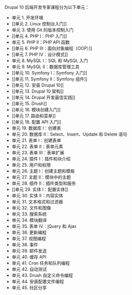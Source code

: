 Drupal 10 后端开发专家课程分为以下单元：

- 单元 1. 开发环境
- [[单元 2. Linux 控制台入门]]
- 单元 3. 使用 Git 的版本控制入门
- [[单元 4. PHP I：PHP 入门]]
- 单元 5. PHP II：PHP API 函数
- [[单元 6. PHP III：面向对象编程（OOP）]]
- [[单元 7. PHP IV：设计模式]]
- 单元 8. MySQL I：SQL 和 MySQL 入门
- 单元 9. MySQL II：数据库管理工具
- [[单元 10. Symfony I：Symfony 入门]]
- [[单元 11. Symfony II：Symfony 组件]]
- [[单元 12. 安装 Drupal 10]]
- [[单元 13. Drupal 10 架构]]
- [[单元 14. Drupal 开发最佳实践]]
- [[单元 15. Drush]]
- [[单元 16. 模块创建入门]]
- [[单元 17. 路由和菜单]]
- [[单元 18. 配置 API 入门]]
- 单元 19. 数据库 I：创建表
- 单元 20. 数据库 II：Select、Insert、Update 和 Delete 语句
- 单元 21. 表单 I：创建表单
- 单元 22. 表单 II：表单元素
- 单元 23. 表单 III：表单扩展
- 单元 24. 插件 I：插件和块介绍
- 单元 25. 用户和权限
- 单元 26. 主题 I：创建主题和模板
- 单元 27. 主题 II：模块中的主题
- 单元 28. 插件 II：插件类型和服务
- [[单元 29. 实体 I：配置实体]]
- 单元 30. 实体 II：内容实体
- 单元 31. 文本格式和过滤器
- 单元 32. 文件和图像
- 单元 33. 搜索系统
- 单元 34. 模块翻译
- 单元 35. 表单 IV：jQuery 和 Ajax
- 单元 36. 更新编程
- 单元 37. 视图编程
- 单元 38. 事件
- 单元 39. 邮件发送
- 单元 40. 缓存 API
- 单元 41. Cron 任务和队列编程
- 单元 42. 自动测试
- 单元 43. Drush 自定义命令编程
- 单元 44. 安装配置文件编程
- 单元 45. 社区分享